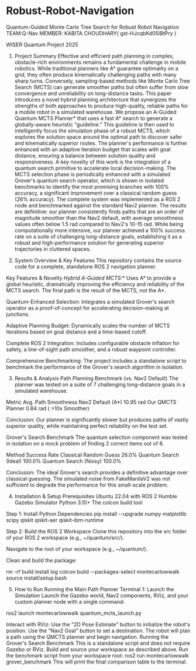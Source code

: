 # Robust-Robot-Navigation
Quantum-Guided Monte Carlo Tree Search for Robust Robot Navigation
TEAM:Q-Nav
MEMBER: KABITA CHOUDHARY( gst-HJcqbKd05lBtPry )

WISER Quantum Project 2025
1. Project Summary
Effective and efficient path planning in complex, obstacle-rich environments remains a fundamental challenge in mobile robotics. While traditional planners like A* guarantee optimality on a grid, they often produce kinematically challenging paths with many sharp turns. Conversely, sampling-based methods like Monte Carlo Tree Search (MCTS) can generate smoother paths but often suffer from slow convergence and unreliability on long-distance tasks. This paper introduces a novel hybrid planning architecture that synergizes the strengths of both approaches to produce high-quality, reliable paths for a mobile robot in a simulated warehouse. We propose an A-Guided Quantum MCTS Planner* that uses a fast A* search to generate a globally-aware heuristic "guideline." This guideline is then used to intelligently focus the simulation phase of a robust MCTS, which explores the solution space around the optimal path to discover safer and kinematically superior routes. The planner's performance is further enhanced with an adaptive iteration budget that scales with goal distance, ensuring a balance between solution quality and responsiveness. A key novelty of this work is the integration of a quantum search primitive to accelerate local decision-making. The MCTS selection phase is periodically enhanced with a simulated Grover's quantum search operator, which is shown in isolated benchmarks to identify the most promising branches with 100% accuracy, a significant improvement over a classical random guess (26% accuracy).
The complete system was implemented as a ROS 2 node and benchmarked against the standard Nav2 planner. The results are definitive: our planner consistently finds paths that are an order of magnitude smoother than the Nav2 default, with average smoothness values often below 1.5 rad compared to Nav2's 10-15 rad. While being computationally more intensive, our planner achieved a 100% success rate on a suite of challenging long-distance goals, establishing it as a robust and high-performance solution for generating superior trajectories in cluttered spaces.

2. System Overview & Key Features
This repository contains the source code for a complete, standalone ROS 2 navigation planner.

Key Features & Novelty
*Hybrid A-Guided MCTS:** Uses A* to provide a global heuristic, dramatically improving the efficiency and reliability of the MCTS search. The final path is the result of the MCTS, not the A*.

Quantum-Enhanced Selection: Integrates a simulated Grover's search operator as a proof-of-concept for accelerating decision-making at junctions.

Adaptive Planning Budget: Dynamically scales the number of MCTS iterations based on goal distance and a time-based cutoff.

Complete ROS 2 Integration: Includes configurable obstacle inflation for safety, a line-of-sight path smoother, and a robust waypoint controller.

Comprehensive Benchmarking: The project includes a standalone script to benchmark the performance of the Grover's search algorithm in isolation.

3. Results & Analysis
Path Planning Benchmark (vs. Nav2 Default)
The planner was tested on a suite of 7 challenging long-distance goals in a simulated warehouse.

Metric              Avg. Path Smoothness
Nav2 Default (A*)   10.95 rad
Our QMCTS Planner   0.84 rad ( >10x Smoother)

Conclusion: Our planner is significantly slower but produces paths of vastly superior quality, while maintaining perfect reliability on the test set.

Grover's Search Benchmark
The quantum selection component was tested in isolation on a mock problem of finding 2 correct items out of 8.

Method                  Success Rate
Classical Random Guess  26.0%
Quantum Search (Ideal)  100.0%
Quantum Search (Noisy)   100.0%


Conclusion: The ideal Grover's search provides a definitive advantage over classical guessing. The simulated noise from FakeManilaV2 was not sufficient to degrade the performance for this small-scale problem.

4. Installation & Setup
Prerequisites
Ubuntu 22.04 with ROS 2 Humble
Gazebo Simulator
Python 3.10+
The colcon build tool

Step 1: Install Python Dependencies
pip install --upgrade numpy matplotlib scipy qiskit qiskit-aer qiskit-ibm-runtime

Step 2: Build the ROS 2 Workspace
Clone this repository into the src folder of your ROS 2 workspace (e.g., ~/quantum/src/).

Navigate to the root of your workspace (e.g., ~/quantum/).

Clean and build the package:

rm -rf build install log
colcon build --packages-select montecarlowwalk
source install/setup.bash

5. How to Run
Running the Main Path Planner
Terminal 1: Launch the Simulation
Launch the Gazebo world, Nav2 components, RViz, and your custom planner node with a single command:

ros2 launch montecarlowwalk quantum_mcts_launch.py

Interact with RViz:
Use the "2D Pose Estimate" button to initialize the robot's position.
Use the "Nav2 Goal" button to set a destination. The robot will plan a path using the QMCTS planner and begin navigation.
Running the Grover's Search Benchmark
This is a standalone script and does not require Gazebo or RViz.
Build and source your workspace as described above.
Run the benchmark script from your workspace root:
ros2 run montecarlowwalk grover_benchmark
This will print the final comparison table to the terminal.
